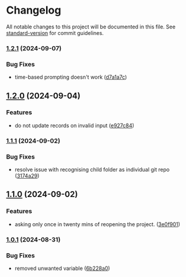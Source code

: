 # Changelog

All notable changes to this project will be documented in this file. See [standard-version](https://github.com/conventional-changelog/standard-version) for commit guidelines.

### [1.2.1](https://github.com/krishnamodepalli/gitautopuller/compare/v1.2.0...v1.2.1) (2024-09-07)


### Bug Fixes

* time-based prompting doesn't work ([d7a1a7c](https://github.com/krishnamodepalli/gitautopuller/commit/d7a1a7c43b59132b9bd569f86b579e7ec4a2c7a0))

## [1.2.0](https://github.com/krishnamodepalli/gitautopuller/compare/v1.1.1...v1.2.0) (2024-09-04)


### Features

* do not update records on invalid input ([e927c84](https://github.com/krishnamodepalli/gitautopuller/commit/e927c84cfbc49fc96c59c8c24fe206e59cd8dc33))

### [1.1.1](https://github.com/krishnamodepalli/gitautopuller/compare/v1.1.0...v1.1.1) (2024-09-02)


### Bug Fixes

* resolve issue with recognising child folder as individual git repo ([3174a29](https://github.com/krishnamodepalli/gitautopuller/commit/3174a29d56933fb2f262879ae40d607c07ece3a6))

## [1.1.0](https://github.com/krishnamodepalli/gitautopuller/compare/v1.0.1...v1.1.0) (2024-09-02)


### Features

* asking only once in twenty mins of reopening the project. ([3e0f901](https://github.com/krishnamodepalli/gitautopuller/commit/3e0f901ed7748fd22df5623fa0821df27789bfea))

### [1.0.1](https://github.com/krishnamodepalli/gitautopuller/compare/v1.0.0...v1.0.1) (2024-08-31)


### Bug Fixes

* removed unwanted variable ([6b228a0](https://github.com/krishnamodepalli/gitautopuller/commit/6b228a0413409b3501d2a3dc317cceb4c5c62c38))
